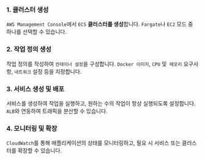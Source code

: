 ### 1. 클러스터 생성

`AWS Management Console`에서 `ECS` **클러스터를 생성**합니다. `Fargate`나 `EC2` 모드 중 하나를 선택할 수 있습니다.

### 2. 작업 정의 생성

작업 정의를 작성하여 `컨테이너 설정`을 구성합니다. `Docker 이미지`, `CPU` 및` 메모리` 요구사항, `네트워크` 설정 등을 지정합니다.

### 3. 서비스 생성 및 배포

서비스를 생성하여 작업을 실행하고, 원하는 수의 작업이 항상 실행되도록 설정합니다. `ALB`와 연동하여 트래픽을 분산할 수 있습니다.

### 4. 모니터링 및 확장

`CloudWatch`를 통해 애플리케이션의 상태를 모니터링하고, 필요 시 서비스 또는 클러스터를 확장할 수 있습니다.